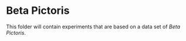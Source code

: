# Beta Pictoris

This folder will contain experiments that are based on a data set of _Beta Pictoris_.